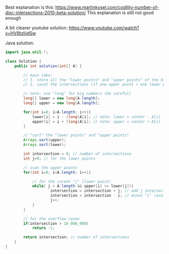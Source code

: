 Best explanation is this:
https://www.martinkysel.com/codility-number-of-disc-intersections-2010-beta-solution/
This explanation is still not good enough

A bit clearer youtube solution:
https://www.youtube.com/watch?v=HV8tzIiidSw

Java solution:

```java
import java.util.*;

class Solution {
    public int solution(int[] A) {

        // main idea:
        // 1. store all the "lower points" and "upper points" of the discs
        // 2. count the intersections (if one upper point > one lower point)

        // note: use "long" for big numbers (be careful)
        long[] lower = new long[A.length];
        long[] upper = new long[A.length];

        for(int i=0; i<A.length; i++){
            lower[i] = i - (long)A[i]; // note: lower = center - A[i]
            upper[i] = i + (long)A[i]; // note: upper = center + A[i]
        }

        // "sort" the "lower points" and "upper points"
        Arrays.sort(upper);
        Arrays.sort(lower);

        int intersection = 0; // number of intersections
        int j=0; // for the lower points

        // scan the upper points
        for(int i=0; i<A.length; i++){

            // for the curent "j" (lower point)
            while( j < A.length && upper[i] >= lower[j]){
                    intersection = intersection + j; // add j intersections
                    intersection = intersection - i; // minus "i" (avoid double count)
                    j++;
            }
        }

        // for the overflow cases
        if(intersection > 10_000_000)
            return -1;

        return intersection; // number of intersections
    }
}
```
